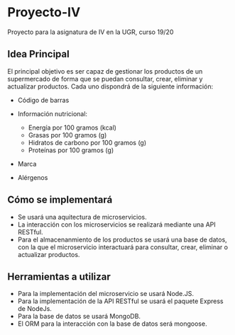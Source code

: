 # Proyecto-IV
Proyecto para la asignatura de IV en la UGR, curso 19/20

## Idea Principal
El principal objetivo es ser capaz de gestionar los productos de un supermercado de forma que se puedan consultar, crear, eliminar y actualizar productos. Cada uno dispondrá de la siguiente información:

- Código de barras

- Información nutricional:
    - Energía por 100 gramos (kcal)
    - Grasas por 100 gramos (g)
    - Hidratos de carbono por 100 gramos (g)
    - Proteínas por 100 gramos (g)

- Marca

- Alérgenos


## Cómo se implementará

* Se usará una aquitectura de microservicios.
* La interacción con los microservicios se realizará mediante una API RESTful.
* Para el almacenanmiento de los productos se usará una base de datos, con la que el microservicio interactuará para consultar, crear, eliminar o actualizar productos.

## Herramientas a utilizar

* Para la implementación del microservicio se usará Node.JS.
* Para la implementación de la API RESTful se usará el paquete Express de NodeJs.
* Para la base de datos se usará MongoDB.
* El ORM para la interacción con la base de datos será mongoose.